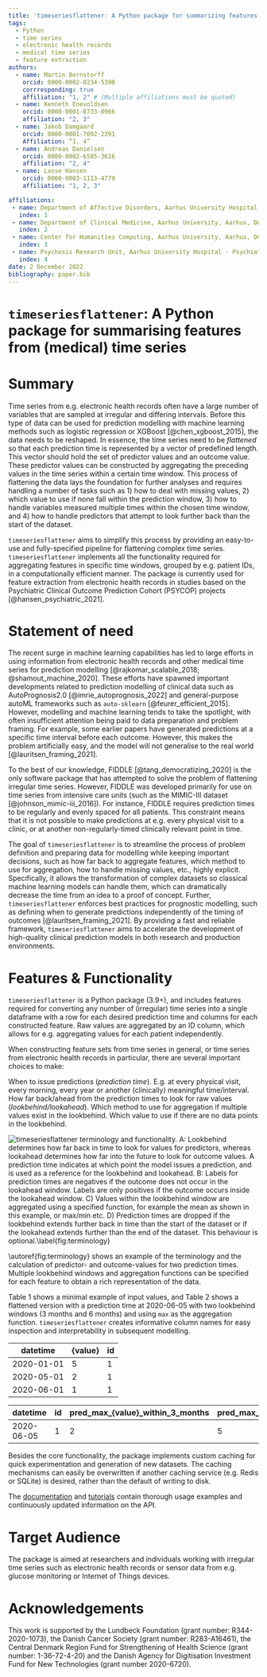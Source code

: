 ```yaml
---
title: 'timeseriesflattener: A Python package for summarizing features from (electronic health records) time series'
tags:
  - Python
  - time series
  - electronic health records
  - medical time series
  - feature extraction
authors:
  - name: Martin Bernstorff
    orcid: 0000-0002-0234-5390
    corrresponding: true
    affiliation: "1, 2" # (Multiple affiliations must be quoted)
  - name: Kenneth Enevoldsen
    orcid: 0000-0001-8733-0966
    affiliation: "2, 3"
  - name: Jakob Damgaard
    orcid: 0000-0001-7092-2391 
    Affiliation: “1, 4”
  - name: Andreas Danielsen
    orcid: 0000-0002-6585-3616
    affiliation: "2, 4"
  - name: Lasse Hansen
    orcid: 0000-0003-1113-4779
    affiliation: "1, 2, 3"

affiliations:
 - name: Department of Affective Disorders, Aarhus University Hospital - Psychiatry, Aarhus, Denmark
   index: 1
 - name: Department of Clinical Medicine, Aarhus University, Aarhus, Denmark
   index: 2
 - name: Center for Humanities Computing, Aarhus University, Aarhus, Denmark
   index: 3
 - name: Psychosis Research Unit, Aarhus University Hospital - Psychiatry, Denmark
   index: 4
date: 2 December 2022
bibliography: paper.bib
---
```

# `timeseriesflattener`: A Python package for summarising features from (medical) time series

# Summary
Time series from e.g. electronic health records often have a large number of variables that are sampled at irregular and differing intervals. Before this type of data can be used for prediction modelling with machine learning methods such as logistic regression or XGBoost [@chen_xgboost_2015], the data needs to be reshaped. In essence, the time series need to be *flattened* so that each prediction time is represented by a vector of predefined length. This vector should hold the set of predictor values and an outcome value. These predictor values can be constructed by aggregating the preceding values in the time series within a certain time window. This process of flattening the data lays the foundation for further analyses and requires handling a number of tasks such as 1) how to deal with missing values, 2) which value to use if none fall within the prediction window, 3) how to handle variables measured multiple times within the chosen time window, and 4) how to handle predictors that attempt to look further back than the start of the dataset.  

`timeseriesflattener` aims to simplify this process by providing an easy-to-use and fully-specified pipeline for flattening complex time series. `timeseriesflattener` implements all the functionality required for aggregating features in specific time windows, grouped by e.g. patient IDs, in a computationally efficient manner. The package is currently used for feature extraction from electronic health records in studies based on the Psychiatric Clinical Outcome Prediction Cohort (PSYCOP) projects [@hansen_psychiatric_2021].

# Statement of need
The recent surge in machine learning capabilities has led to large efforts in using information from electronic health records and other medical time series for prediction modelling [@rajkomar_scalable_2018; @shamout_machine_2020]. These efforts have spawned important developments related to prediction modelling of clinical data such as AutoPrognosis2.0 [@imrie_autoprognosis_2022] and general-purpose autoML frameworks such as `auto-sklearn` [@feurer_efficient_2015]. However, modelling and machine learning tends to take the spotlight, with often insufficient attention being paid to data preparation and problem framing. For example, some earlier papers have generated predictions at a specific time interval before each outcome. However, this makes the problem artificially easy, and the model will not generalise to the real world [@lauritsen_framing_2021]. 

To the best of our knowledge, FIDDLE [@tang_democratizing_2020] is the only software package that has attempted to solve the problem of flattening irregular time series. However, FIDDLE was developed primarily for use on time series from intensive care units (such as the MIMIC-III dataset [@johnson_mimic-iii_2016]). For instance, FIDDLE requires prediction times to be regularly and evenly spaced for all patients. This constraint means that it is not possible to make predictions at e.g. every physical visit to a clinic, or at another non-regularly-timed clinically relevant point in time.

The goal of `timeseriesflattener` is to streamline the process of problem definition and preparing data for modelling while keeping important decisions, such as how far back to aggregate features, which method to use for aggregation, how to handle missing values, etc., highly explicit. Specifically, it allows the transformation of complex datasets so classical machine learning models can handle them, which can dramatically decrease the time from an idea to a proof of concept. Further, `timeseriesflattener` enforces best practices for prognostic modelling, such as defining when to generate predictions independently of the timing of outcomes [@lauritsen_framing_2021]. By providing a fast and reliable framework, `timeseriesflattener` aims to accelerate the development of high-quality clinical prediction models in both research and production environments.


# Features & Functionality
`timeseriesflattener` is a Python package (3.9+), and includes features required for converting any number of (irregular) time series into a single dataframe with a row for each desired prediction time and columns for each constructed feature. Raw values are aggregated by an ID column, which allows for e.g. aggregating values for each patient independently.

When constructing feature sets from time series in general, or time series from electronic health records in particular, there are several important choices to make: 

When to issue predictions (*prediction time*). E.g. at every physical visit, every morning, every year or another (clinically) meaningful time/interval.
How far back/ahead from the prediction times to look for raw values (*lookbehind/lookahead*). 
Which method to use for aggregation if multiple values exist in the lookbehind.
Which value to use if there are no data points in the lookbehind.


![`timeseriesflattener` terminology and functionality. A: *Lookbehind* determines how far back in time to look for values for predictors, whereas *lookahead* determines how far into the future to look for outcome values. A *prediction time* indicates at which point the model issues a prediction, and is used as a reference for the *lookbehind* and *lookahead*.  B: Labels for prediction times are negatives if the outcome does not occur in the lookahead window. Labels are only positives if the outcome occurs inside the lookahead window. C) Values within the *lookbehind* window are aggregated using a specified function, for example the mean as shown in this example, or max/min etc. D) Prediction times are dropped if the *lookbehind* extends further back in time than the start of the dataset or if the *lookahead* extends further than the end of the dataset. This behaviour is optional.\label{fig:terminology}](https://user-images.githubusercontent.com/23191638/207274283-1207e2ce-86c7-4ee8-82a5-d81617c8bb77.png)

\autoref{fig:terminology} shows an example of the terminology and the calculation of predictor- and outcome-values for two prediction times. Multiple lookbehind windows and aggregation functions can be specified for each feature to obtain a rich representation of the data. 

Table 1 shows a minimal example of input values, and Table 2 shows a flattened version with a prediction time at 2020-06-05 with two lookbehind windows (3 months and 6 months) and using `max` as the aggregation function. `timeseriesflattener` creates informative column names for easy inspection and interpretability in subsequent modelling. 

| datetime       | {value} | id |
|------------|-------|----|
| 2020-01-01 | 5     | 1  |
| 2020-05-01 | 2     | 1  |
| 2020-06-01 | 1     | 1  |


| datetime      |id| pred_max_{value}_within_3_months | pred_max_{value}_within_6_months |
|-----------|--|--------------------------------|-------------------------------|
| 2020-06-05|1 | 2                              | 5                             |


Besides the core functionality, the package implements custom caching for quick experimentation and generation of new datasets. The caching mechanisms can easily be overwritten if another caching service (e.g. Redis or SQLite) is desired, rather than the default of writing to disk. 

The [documentation](https://aarhus-psychiatry-research.github.io/timeseriesflattener/) and [tutorials](https://github.com/Aarhus-Psychiatry-Research/timeseriesflattener/tree/main/docs/tutorials) contain thorough usage examples and continuously updated information on the API.


# Target Audience
The package is aimed at researchers and individuals working with irregular time series such as electronic health records or sensor data from e.g. glucose monitoring or Internet of Things devices.


# Acknowledgements
This work is supported by the Lundbeck Foundation (grant number: R344-2020-1073), the Danish Cancer Society (grant number: R283-A16461), the Central Denmark Region Fund for Strengthening of Health Science (grant number: 1-36-72-4-20) and the Danish Agency for Digitisation Investment Fund for New Technologies (grant number 2020-6720). 



